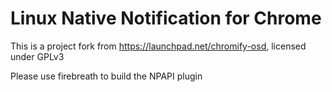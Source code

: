 # Linux Native Notification for Chrome

This is a project fork from https://launchpad.net/chromify-osd, licensed under GPLv3

Please use firebreath to build the NPAPI plugin
